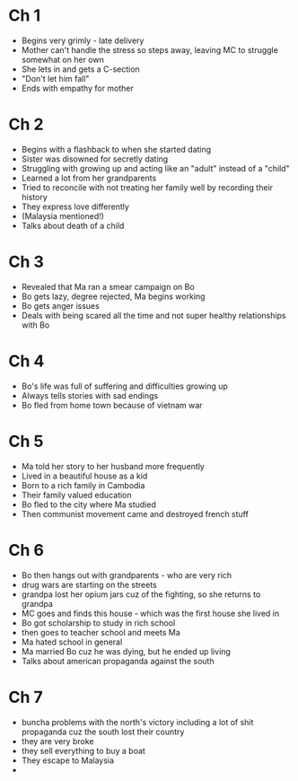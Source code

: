 # Ch 1

- Begins very grimly - late delivery
- Mother can't handle the stress so steps away, leaving MC to struggle somewhat on her own
- She lets in and gets a C-section
- "Don't let him fall"
- Ends with empathy for mother

# Ch 2

- Begins with a flashback to when she started dating
- Sister was disowned for secretly dating
- Struggling with growing up and acting like an "adult" instead of a "child"
- Learned a lot from her grandparents
- Tried to reconcile with not treating her family well by recording their history
- They express love differently
- (Malaysia mentioned!)
- Talks about death of a child

# Ch 3

- Revealed that Ma ran a smear campaign on Bo
- Bo gets lazy, degree rejected, Ma begins working
- Bo gets anger issues
- Deals with being scared all the time and not super healthy relationships with Bo

# Ch 4

- Bo's life was full of suffering and difficulties growing up
- Always tells stories with sad endings
- Bo fled from home town because of vietnam war

# Ch 5

- Ma told her story to her husband more frequently
- Lived in a beautiful house as a kid
- Born to a rich family in Cambodia
- Their family valued education
- Bo fled to the city where Ma studied
- Then communist movement came and destroyed french stuff

# Ch 6

- Bo then hangs out with grandparents - who are very rich
- drug wars are starting on the streets
- grandpa lost her opium jars cuz of the fighting, so she returns to grandpa
- MC goes and finds this house - which was the first house she lived in
- Bo got scholarship to study in rich school
- then goes to teacher school and meets Ma
- Ma hated school in general
- Ma married Bo cuz he was dying, but he ended up living
- Talks about american propaganda against the south

# Ch 7

- buncha problems with the north's victory including a lot of shit propaganda cuz the south lost their country
- they are very broke
- they sell everything to buy a boat
- They escape to Malaysia
- 